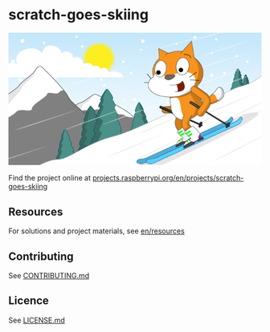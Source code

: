 # scratch-goes-skiing

![scratch-goes-skiing](/en/images/banner.png)

Find the project online at [projects.raspberrypi.org/en/projects/scratch-goes-skiing](https://projects.raspberrypi.org/en/projects/scratch-goes-skiing)

## Resources
For solutions and project materials, see [en/resources](https://github.com/raspberrypilearning/scratch-goes-skiing/tree/master/en/resources)

## Contributing
See [CONTRIBUTING.md](CONTRIBUTING.md)

## Licence
 See [LICENSE.md](LICENSE.md)